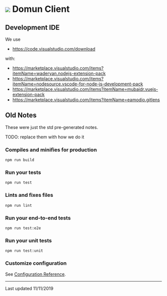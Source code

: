 # ![ ](https://bitbucket.org/Frontend-Domun/publicdomun/raw/b55bdc9d5aaed155cdbdba56f014e58a2de33441/img/icons/favicon-32x32.png) Domun Client

## Development IDE

We use

* <https://code.visualstudio.com/download>

with:

* <https://marketplace.visualstudio.com/items?itemName=waderyan.nodejs-extension-pack>
* <https://marketplace.visualstudio.com/items?itemName=nodesource.vscode-for-node-js-development-pack>
* <https://marketplace.visualstudio.com/items?itemName=mubaidr.vuejs-extension-pack>
* <https://marketplace.visualstudio.com/items?itemName=eamodio.gitlens>

## Old Notes

These were just the std pre-generated notes.

TODO: replace them with how we do it

### Compiles and minifies for production

```console
npm run build
```

### Run your tests

```console
npm run test
```

### Lints and fixes files

```console
npm run lint
```

### Run your end-to-end tests

```console
npm run test:e2e
```

### Run your unit tests

```console
npm run test:unit
```

### Customize configuration

See [Configuration Reference](https://cli.vuejs.org/config/).

---
Last updated 11/11/2019
